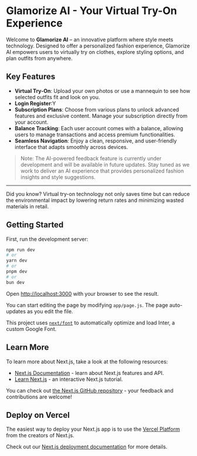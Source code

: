 # Glamorize AI - Your Virtual Try-On Experience

Welcome to **Glamorize AI** – an innovative platform where style meets technology. Designed to offer a personalized fashion experience, Glamorize AI empowers users to virtually try on clothes, explore styling options, and plan outfits from anywhere.

## Key Features
- **Virtual Try-On**: Upload your own photos or use a mannequin to see how selected outfits fit and look on you.
- **Login Register**:Y
- **Subscription Plans**: Choose from various plans to unlock advanced features and exclusive content. Manage your subscription directly from your account.
- **Balance Tracking**: Each user account comes with a balance, allowing users to manage transactions and access premium functionalities.
- **Seamless Navigation**: Enjoy a clean, responsive, and user-friendly interface that adapts smoothly across devices.

> Note: The AI-powered feedback feature is currently under development and will be available in future updates. Stay tuned as we work to deliver an AI experience that provides personalized fashion insights and style suggestions.

---

Did you know? Virtual try-on technology not only saves time but can reduce the environmental impact by lowering return rates and minimizing wasted materials in retail.


## Getting Started

First, run the development server:

```bash
npm run dev
# or
yarn dev
# or
pnpm dev
# or
bun dev
```

Open [http://localhost:3000](http://localhost:3000) with your browser to see the result.

You can start editing the page by modifying `app/page.js`. The page auto-updates as you edit the file.

This project uses [`next/font`](https://nextjs.org/docs/basic-features/font-optimization) to automatically optimize and load Inter, a custom Google Font.

## Learn More

To learn more about Next.js, take a look at the following resources:

- [Next.js Documentation](https://nextjs.org/docs) - learn about Next.js features and API.
- [Learn Next.js](https://nextjs.org/learn) - an interactive Next.js tutorial.

You can check out [the Next.js GitHub repository](https://github.com/vercel/next.js/) - your feedback and contributions are welcome!

## Deploy on Vercel

The easiest way to deploy your Next.js app is to use the [Vercel Platform](https://vercel.com/new?utm_medium=default-template&filter=next.js&utm_source=create-next-app&utm_campaign=create-next-app-readme) from the creators of Next.js.

Check out our [Next.js deployment documentation](https://nextjs.org/docs/deployment) for more details.
